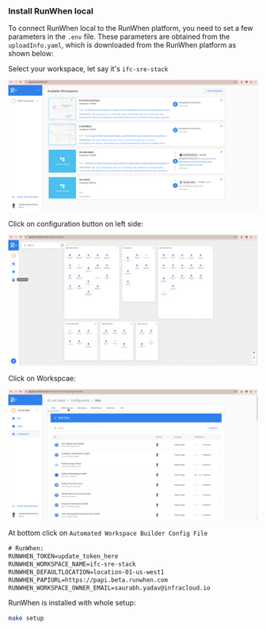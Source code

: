 ### Install RunWhen local

To connect RunWhen local to the RunWhen platform, you need to set a few parameters in the `.env` file. These parameters are obtained from the `uploadInfo.yaml`, which is downloaded from the RunWhen platform as shown below:

Select your workspace, let say it's `ifc-sre-stack`

![Workspaces](../../etc/image/runwhen-workspaces.png)

Click on configuration button on left side:

![Workspace-ifc-sre-stack](../../etc/image/runwhen-workspaces-ifc-sre-stack.png)

Click on Workspcae:

![Workspace-ifc-sre-stack-workspace](../../etc/image/runwhen-workspaces-ifc-sre-stack-workspace.png)

At bottom click on `Automated Workspace Builder Config File`



```
# RunWhen:
RUNWHEN_TOKEN=update_token_here
RUNWHEN_WORKSPACE_NAME=ifc-sre-stack
RUNWHEN_DEFAULTLOCATION=location-01-us-west1
RUNWHEN_PAPIURL=https://papi.beta.runwhen.com
RUNWHEN_WORKSPACE_OWNER_EMAIL=saurabh.yadav@infracloud.io
```

RunWhen is installed with whole setup:

```bash
make setup
```

